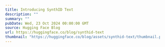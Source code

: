 ```yaml
---
title: Introducing SynthID Text
description: ""
summary: ""
pubDate: Wed, 23 Oct 2024 00:00:00 GMT
source: Hugging Face Blog
url: https://huggingface.co/blog/synthid-text
thumbnail: "https://huggingface.co/blog/assets/synthid-text/thumbnail.png"
---
```


